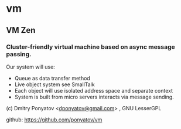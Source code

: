 # vm
## VM Zen
### Cluster-friendly virtual machine based on async message passing.

Our system will use:
* Queue as data transfer method
* Live object system see SmallTalk
* Each object will use isolated address space and separate context
* System is built from micro servers interacts via message sending.

(c) Dmitry Ponyatov <<dponyatov@gmail.com>> , GNU LesserGPL

github: https://github.com/ponyatov/vm
